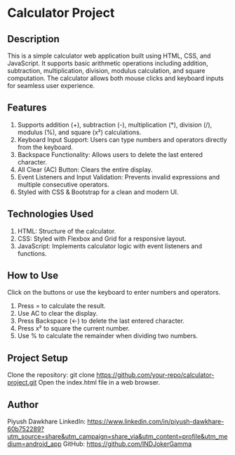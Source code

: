 # Calculator Project

## Description
This is a simple calculator web application built using HTML, CSS, and JavaScript. It supports basic arithmetic operations including addition, subtraction, multiplication, division, modulus calculation, and square computation. The calculator allows both mouse clicks and keyboard inputs for seamless user experience.

## Features
1. Supports addition (+), subtraction (-), multiplication (*), division (/), modulus (%), and square (x²) calculations.
2. Keyboard Input Support: Users can type numbers and operators directly from the keyboard.
3. Backspace Functionality: Allows users to delete the last entered character.
4. All Clear (AC) Button: Clears the entire display.
5. Event Listeners and Input Validation: Prevents invalid expressions and multiple consecutive operators.
6. Styled with CSS & Bootstrap for a clean and modern UI.

## Technologies Used
1. HTML: Structure of the calculator.
2. CSS: Styled with Flexbox and Grid for a responsive layout.
3. JavaScript: Implements calculator logic with event listeners and functions.

## How to Use
Click on the buttons or use the keyboard to enter numbers and operators.
1. Press = to calculate the result.
2. Use AC to clear the display.
3. Press Backspace (←) to delete the last entered character.
4. Press x² to square the current number.
5. Use % to calculate the remainder when dividing two numbers.

## Project Setup
Clone the repository:
git clone https://github.com/your-repo/calculator-project.git
Open the index.html file in a web browser.

## Author
Piyush Dawkhare
LinkedIn: https://www.linkedin.com/in/piyush-dawkhare-60b752289?utm_source=share&utm_campaign=share_via&utm_content=profile&utm_medium=android_app
GitHub: https://github.com/INDJokerGamma
